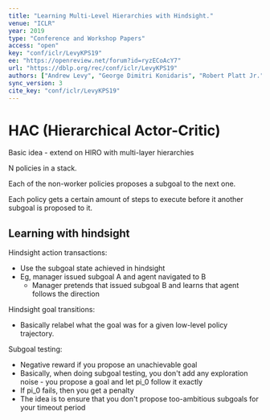 ```yaml
---
title: "Learning Multi-Level Hierarchies with Hindsight."
venue: "ICLR"
year: 2019
type: "Conference and Workshop Papers"
access: "open"
key: "conf/iclr/LevyKPS19"
ee: "https://openreview.net/forum?id=ryzECoAcY7"
url: "https://dblp.org/rec/conf/iclr/LevyKPS19"
authors: ["Andrew Levy", "George Dimitri Konidaris", "Robert Platt Jr.", "Kate Saenko"]
sync_version: 3
cite_key: "conf/iclr/LevyKPS19"
---
```

# HAC (Hierarchical Actor-Critic)

Basic idea - extend on HIRO with multi-layer hierarchies

N policies in a stack.

Each of the non-worker policies proposes a subgoal to the next one.

Each policy gets a certain amount of steps to execute before it another subgoal is proposed to it.

## Learning with hindsight

Hindsight action transactions:
 - Use the subgoal state achieved in hindsight
 - Eg, manager issued subgoal A and agent navigated to B
	 - Manager pretends that issued subgoal B and learns that agent follows the direction

Hindsight goal transitions:
 - Basically relabel what the goal was for a given low-level policy trajectory.


Subgoal testing:
 - Negative reward if you propose an unachievable goal
 - Basically, when doing subgoal testing, you don't add any exploration noise - you propose a goal and let pi_0 follow it exactly
 - If pi_0 fails, then you get a penalty
 - The idea is to ensure that you don't propose too-ambitious subgoals for your timeout period
